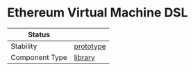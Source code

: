 <!---
Licensed to the Apache Software Foundation (ASF) under one or more contributor license agreements. See the NOTICE
file distributed with this work for additional information regarding copyright ownership. The ASF licenses this file
to You under the Apache License, Version 2.0 (the "License"); you may not use this file except in compliance with the
License. You may obtain a copy of the License at
 *
http://www.apache.org/licenses/LICENSE-2.0
 *
Unless required by applicable law or agreed to in writing, software distributed under the License is distributed on
an "AS IS" BASIS, WITHOUT WARRANTIES OR CONDITIONS OF ANY KIND, either express or implied. See the License for the
specific language governing permissions and limitations under the License.
 --->
# Ethereum Virtual Machine DSL

| Status         |             |
|----------------|-------------|
| Stability      | [prototype] |
| Component Type | [library]   |

[prototype]:https://github.com/tmio/tuweni/tree/main/docs/index.md#prototype
[library]:https://github.com/tmio/tuweni/tree/main/docs/index.md#library